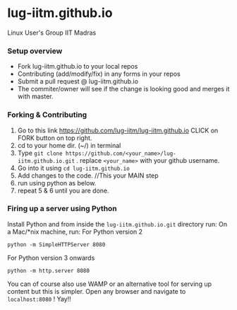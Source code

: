 # lug-iitm.github.io
Linux User's Group IIT Madras 

### Setup overview 
* Fork lug-iitm.github.io to your local repos
* Contributing (add/modify/fix) in any forms in your repos
* Submit a pull request @ lug-iitm.github.io
* The commiter/owner will see if the change is looking good and merges it with master.

### Forking & Contributing 

1. Go to this link https://github.com/lug-iitm/lug-iitm.github.io CLICK on FORK button on top right.
2. cd to your home dir. (~/) in terminal 
3. Type ``` git clone https://github.com/<your_name>/lug-iitm.github.io.git ``` . replace ``` <your_name> ``` with your github username.
4. Go into it using ``` cd lug-iitm.github.io ```
5. Add changes to the code. //This your MAIN step 
6. run using python as below. 
7. repeat 5 & 6 until you are done.


### Firing up a server using Python

Install Python and from inside the `lug-iitm.github.io.git` directory run:
On a Mac/*nix machine, run:
For Python version 2
```
python -m SimpleHTTPServer 8080
```
For Python version 3 onwards
```
python -m http.server 8080
```
You can of course also use WAMP or an alternative tool for serving up content but this is simpler.
Open any browser and navigate to ``` localhost:8080 ``` ! Yay!!
